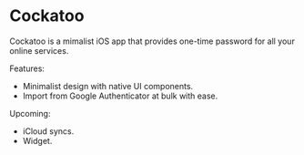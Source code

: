 # Cockatoo

Cockatoo is a mimalist iOS app that provides one-time password for all your online services.

Features:
* Minimalist design with native UI components.
* Import from Google Authenticator at bulk with ease.

Upcoming:
* iCloud syncs.
* Widget.
